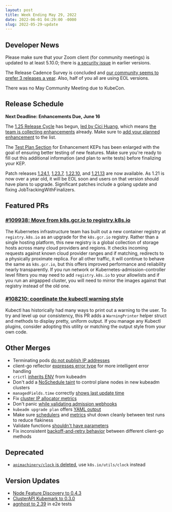 ```yaml
---
layout: post
title: Week Ending May 29, 2022
date: 2022-06-01 04:29:00 -0000
slug: 2022-05-29-update
---
```


## Developer News

Please make sure that your Zoom client (for community meetings) is updated to at least 5.10.0; there is [a security issue](https://bugs.chromium.org/p/project-zero/issues/detail?id=2254) in earlier versions.

The Release Cadence Survey is concluded and [our community seems to prefer 3 releases a year](https://github.com/kubernetes/sig-release/issues/1526#issuecomment-1124641335).  Also, half of you all are using EOL versions.

There was no May Community Meeting due to KubeCon.


## Release Schedule

**Next Deadline: Enhancements Due, June 16**

The [1.25 Release Cycle](https://github.com/kubernetes/sig-release/tree/master/releases/release-1.25) has begun, [led by Cici Huang](https://groups.google.com/a/kubernetes.io/g/dev/c/hs1k8r6UPDo), which means [the team is collecting enhancements](https://groups.google.com/a/kubernetes.io/g/dev/c/slwAhtVqjXk) already. Make sure to [add your planned enhancement](https://bit.ly/k8s125-enhancements) to the list.

The [Test Plan Section](https://github.com/kubernetes/enhancements/commit/a86942e8ba802d0035ec7d4a9c992f03bca7dce9) for Enhancement KEPs has been enlarged with the goal of ensuring better testing of new features.  Make sure you're ready to fill out this additional information (and plan to write tests) before finalizing your KEP.

Patch releases [1.24.1](https://github.com/kubernetes/kubernetes/blob/master/CHANGELOG/CHANGELOG-1.24.md), [1.23.7](https://github.com/kubernetes/kubernetes/blob/master/CHANGELOG/CHANGELOG-1.23.md), [1.22.10](https://github.com/kubernetes/kubernetes/blob/master/CHANGELOG/CHANGELOG-1.22.md), and [1.21.13](https://github.com/kubernetes/kubernetes/blob/master/CHANGELOG/CHANGELOG-1.21.md) are now available.  As 1.21 is now over a year old, it will be EOL soon and users on that version should have plans to upgrade. Significant patches include a golang update and fixing JobTrackingWithFinalizers.

## Featured PRs

### [#109938: Move from k8s.gcr.io to registry.k8s.io](https://github.com/kubernetes/kubernetes/pull/109938)

The Kubernetes infrastructure team has built out a new container registry at `registry.k8s.io` as an upgrade for the `k8s.gcr.io` registry. Rather than a single hosting platform, this new registry is a global collection of storage hosts across many cloud providers and regions. It checks incoming requests against known cloud provider ranges and if matching, redirects to a physically proximate replica. For all other traffic, it will continue to behave the same as `k8s.gcr.io`, but this offers improved performance and reliability nearly transparently. If you run network or Kubernetes-admission-controller level filters you may need to add `registry.k8s.io` to your allowlists and if you run an airgapped cluster, you will need to mirror the images against that registry instead of the old one.

### [#108210: coordinate the kubectl warning style](https://github.com/kubernetes/kubernetes/pull/108210)

Kubectl has historically had many ways to print out a warning to the user. To try and level up our consistency, this PR adds a `WarningPrinter` helper struct and methods to display pretty, uniform output. If you manage any Kubectl plugins, consider adopting this utility or matching the output style from your own code.

## Other Merges

* Terminating pods [do not publish IP addresses](https://github.com/kubernetes/kubernetes/pull/110255)
* client-go reflector [expresses error type](https://github.com/kubernetes/kubernetes/pull/110076) for more intelligent error handling
* `crictl` [inherits ENV](https://github.com/kubernetes/kubernetes/pull/110134) from kubeadm
* Don't add a [NoSchedule taint](https://github.com/kubernetes/kubernetes/pull/110095) to control plane nodes in new kubeadm clusters
* `managedFields.time` correctly [shows last update time](https://github.com/kubernetes/kubernetes/pull/110058)
* Fix [cluster IP allocator metrics](https://github.com/kubernetes/kubernetes/pull/110027)
* Don't panic [while validating admission webhooks](https://github.com/kubernetes/kubernetes/pull/108746)
* `kubeadm upgrade plan` offers [YAML output](https://github.com/kubernetes/kubernetes/pull/108447)
* Make sure [schedulers](https://github.com/kubernetes/kubernetes/pull/110207) and [metrics](https://github.com/kubernetes/kubernetes/pull/110148) shut down cleanly between test runs to reduce flakiness
* Validate functions [shouldn't have parameters](https://github.com/kubernetes/kubernetes/pull/110088)
* Fix inconsistent [backoff-and-retry behavior](https://github.com/kubernetes/kubernetes/pull/110100) between different client-go methods

## Deprecated

* [`apimachinery/clock` is deleted](https://github.com/kubernetes/kubernetes/pull/109752), use `k8s.io/utils/clock` instead

## Version Updates

* [Node Feature Discovery to 0.4.3](https://github.com/kubernetes-sigs/node-feature-discovery-operator/releases/tag/v0.4.3)
* [ClusterAPI Kubemark to 0.3.0](https://groups.google.com/a/kubernetes.io/g/dev/c/lzhugY41sO0)
* [agnhost to 2.39](https://github.com/kubernetes/kubernetes/pull/110214) in e2e tests
